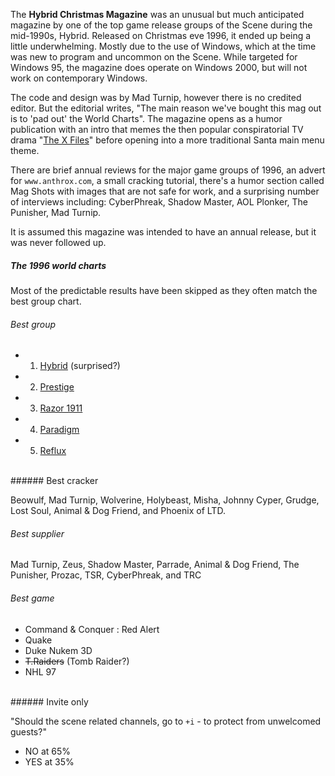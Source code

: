 The **Hybrid Christmas Magazine** was an unusual but much anticipated magazine by one of the top game release groups of the Scene during the mid-1990s, Hybrid. Released on Christmas eve 1996, it ended up being a little underwhelming. Mostly due to the use of Windows, which at the time was new to program and uncommon on the Scene. While targeted for Windows 95, the magazine does operate on Windows 2000, but will not work on contemporary Windows. 

The code and design was by Mad Turnip, however there is no credited editor. But the editorial writes, "The main reason we've bought this mag out is to 'pad out' the World Charts". The magazine opens as a humor publication with an intro that memes the then popular conspiratorial TV drama "[The X Files](https://www.imdb.com/title/tt0106179/)" before opening into a more traditional Santa main menu theme.

There are brief annual reviews for the major game groups of 1996, an advert for `www.anthrox.com`, a small cracking tutorial, there's a humor section called Mag Shots with images that are not safe for work, and a surprising number of interviews including: CyberPhreak, Shadow Master, AOL Plonker, The Punisher, Mad Turnip.

It is assumed this magazine was intended to have an annual release, but it was never followed up.

##### The 1996 world charts

Most of the predictable results have been skipped as they often match the best group chart.

###### Best group

- 1. [Hybrid](/g/hybrid) (surprised?)
- 2. [Prestige](/g/prestige)
- 3. [Razor 1911](/g/razor-1911)
- 4. [Paradigm](/g/paradigm)
- 5. [Reflux](/g/reflux)

<br>
###### Best cracker

Beowulf, Mad Turnip, Wolverine, Holybeast, Misha, Johnny Cyper, Grudge, Lost Soul, Animal & Dog Friend, and Phoenix of LTD.

###### Best supplier

Mad Turnip, Zeus, Shadow Master, Parrade, Animal & Dog Friend, The Punisher, Prozac, TSR, CyberPhreak, and TRC

###### Best game

- Command & Conquer : Red Alert
- Quake
- Duke Nukem 3D
- ~~T.Raiders~~ (Tomb Raider?)
- NHL 97

<br>
###### Invite only

"Should the scene related channels, go to `+i` - to protect from unwelcomed guests?"

- NO at 65%
- YES at 35%